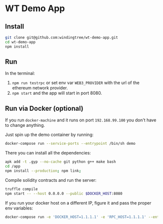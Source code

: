 # WT Demo App

## Install

```sh
git clone git@github.com:windingtree/wt-demo-app.git
cd wt-demo-app
npm install
```

## Run

In the terminal:

1. `npm run testrpc` or set env var `WEB3_PROVIDER` with the url of the ethereum network provider.
2. `npm start` and the app will start in port 8080.

## Run via Docker (optional)

If you run `docker-machine` and it runs on port `192.168.99.100` you don't have to change anything.

Just spin up the demo container by running:

```sh
docker-compose run --service-ports --entrypoint /bin/sh demo
```

There you can install all the dependencies:

```sh
apk add -t .gyp --no-cache git python g++ make bash
cd /app
npm install --production; npm link;
```

Compile solidity contracts and run the server:

```sh
truffle compile
npm start -- --host 0.0.0.0 --public $DOCKER_HOST:8080
```

If you run your docker host on a different IP, figure it and pass the proper env variables:

```sh
docker-compose run -e 'DOCKER_HOST=1.1.1.1' -e 'RPC_HOST=1.1.1.1' --entrypoint /bin/sh demo
```
